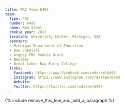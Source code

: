 ```yaml
---
title: FRC Team 6493
team:
  type: FRC
  number: 6493
  name: Red Steel
  rookie_year: 2017
  location: University Center, Michigan, USA
  sponsors:
  - Michigan Department of Education
  - Dow Chemical
  - Argosy FRC Rookie Grant
  - Nexteer
  - Great Lakes Bay Early College
  links:
    Facebook: https://www.facebook.com/redsteel6493
    Instagram: https://www.instagram.com/redsteel6493
    Website: 
    Twitter: https://twitter.com/redsteel6493
---
```


{% include remove_this_line_and_add_a_paragraph %}